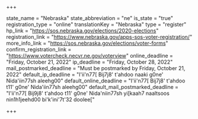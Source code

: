 +++

state_name = "Nebraska"
state_abbreviation = "ne"
is_state = "true"
registration_type = "online"
translationKey = "Nebraska"
type = "register"
hp_link = "https://sos.nebraska.gov/elections/2020-elections"
registration_link = "https://www.nebraska.gov/apps-sos-voter-registration/"
more_info_link = "https://sos.nebraska.gov/elections/voter-forms"
confirm_registration_link = "https://www.votercheck.necvr.ne.gov/voterview"
online_deadline = "Friday, October 21, 2022"
ip_deadline = "Friday, October 28, 2022"
mail_postmarked_deadline = "Must be postmarked by Friday, October 21, 2022"
default_ip_deadline = "I'ii'n77[ Bij7j8' t'ahdoo naaki g0ne' Nida'iin77sh aleehg00"
default_online_deadline = "I'ii'n77[ Bij7j8' t'ahdoo t11' g0ne' Nida'iin77sh aleehg00"
default_mail_postmarked_deadline = "I'ii'n77[ Bij9j8' t'ahdoo t11' g0ne' Nida'niin77sh yi[kaah7 naaltsoos nin1h1jeehd00 bi'k'ini'7t'32 doolee["

+++